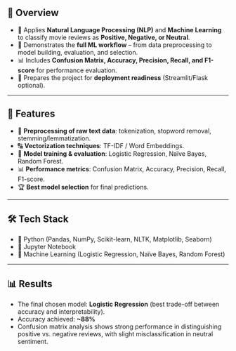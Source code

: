 ## 📘 Overview  

- 📌 Applies **Natural Language Processing (NLP)** and **Machine Learning** to classify movie reviews as **Positive, Negative, or Neutral**.  
- 🔄 Demonstrates the **full ML workflow** – from data preprocessing to model building, evaluation, and selection.  
- 📊 Includes **Confusion Matrix, Accuracy, Precision, Recall, and F1-score** for performance evaluation.  
- 🚀 Prepares the project for **deployment readiness** (Streamlit/Flask optional).  

---


## 🚀 Features  

- 🧹 **Preprocessing of raw text data**: tokenization, stopword removal, stemming/lemmatization.  
- 🔠 **Vectorization techniques**: TF-IDF / Word Embeddings.  
- 🤖 **Model training & evaluation**: Logistic Regression, Naïve Bayes, Random Forest.  
- 📊 **Performance metrics**: Confusion Matrix, Accuracy, Precision, Recall, F1-score.  
- 🏆 **Best model selection** for final predictions.  

---

## 🛠 Tech Stack
- 🐍 Python (Pandas, NumPy, Scikit-learn, NLTK, Matplotlib, Seaborn)  
- 📓 Jupyter Notebook  
- 🤖 Machine Learning (Logistic Regression, Naïve Bayes, Random Forest)

---

## 📊 Results
- The final chosen model: **Logistic Regression** (best trade-off between accuracy and interpretability).
- Accuracy achieved: **~88%**
- Confusion matrix analysis shows strong performance in distinguishing positive vs. negative reviews, with slight misclassification in neutral sentiment.
